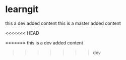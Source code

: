 # learngit



this a dev added content
this is a master added content

<<<<<<< HEAD

=======
this is a dev added content
>>>>>>> dev
